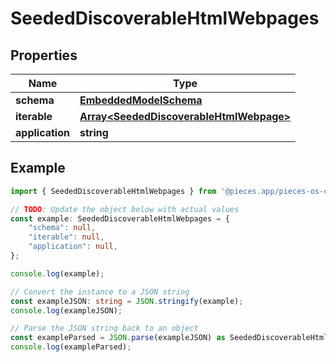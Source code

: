 
# SeededDiscoverableHtmlWebpages


## Properties

Name | Type
------------ | -------------
**schema** | [**EmbeddedModelSchema**](EmbeddedModelSchema)
**iterable** | [**Array&lt;SeededDiscoverableHtmlWebpage&gt;**](SeededDiscoverableHtmlWebpage)
**application** | **string**

## Example

```typescript
import { SeededDiscoverableHtmlWebpages } from '@pieces.app/pieces-os-client';

// TODO: Update the object below with actual values
const example: SeededDiscoverableHtmlWebpages = {
    "schema": null,
    "iterable": null,
    "application": null,
};

console.log(example);

// Convert the instance to a JSON string
const exampleJSON: string = JSON.stringify(example);
console.log(exampleJSON);

// Parse the JSON string back to an object
const exampleParsed = JSON.parse(exampleJSON) as SeededDiscoverableHtmlWebpages;
console.log(exampleParsed);
```


